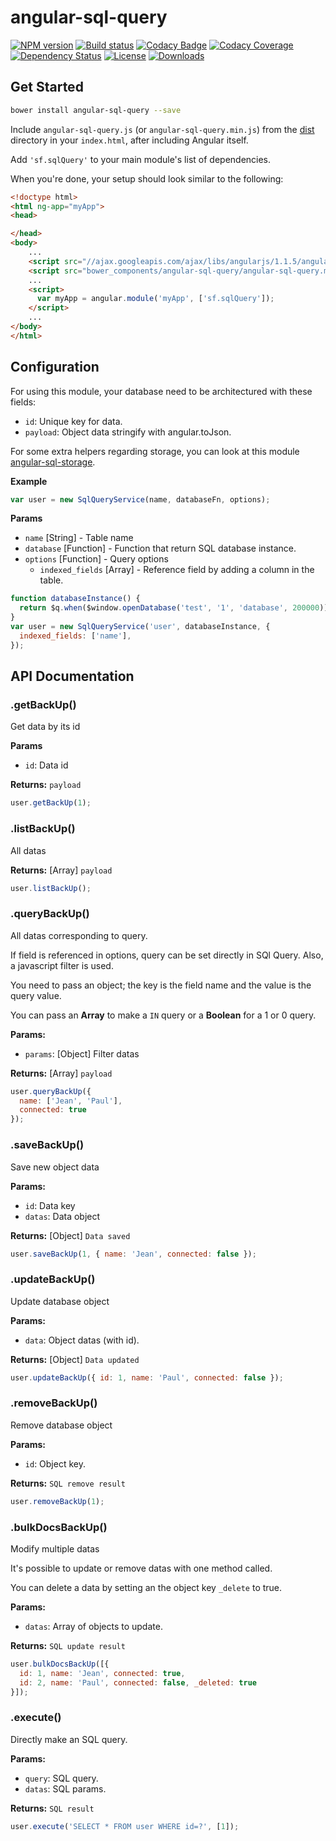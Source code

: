 # angular-sql-query

[![NPM version][npm-image]][npm-url]
[![Build status][circleci-image]][circleci-url]
[![Codacy Badge][codacy-image]][codacy-url]
[![Codacy Coverage][codacy-coverage-image]][codacy-coverage-url]
[![Dependency Status][david-image]][david-url]
[![License][license-image]][license-url]
[![Downloads][downloads-image]][downloads-url]


## Get Started
```bash
bower install angular-sql-query --save
```
Include `angular-sql-query.js` (or `angular-sql-query.min.js`) from the [dist](https://github.com/SimpliField/angular-sql-query/blob/master/angular-sql-query.js) directory in your `index.html`, after including Angular itself.

Add `'sf.sqlQuery'` to your main module's list of dependencies.

When you're done, your setup should look similar to the following:

```html
<!doctype html>
<html ng-app="myApp">
<head>

</head>
<body>
    ...
    <script src="//ajax.googleapis.com/ajax/libs/angularjs/1.1.5/angular.min.js"></script>
    <script src="bower_components/angular-sql-query/angular-sql-query.min.js"></script>
    ...
    <script>
      var myApp = angular.module('myApp', ['sf.sqlQuery']);
    </script>
    ...
</body>
</html>
```

## Configuration
For using this module, your database need to be architectured with these fields:
- `id`: Unique key for data.
- `payload`: Object data stringify with angular.toJson.

For some extra helpers regarding storage, you can look at this module [angular-sql-storage](https://github.com/SimpliField/angular-sql-storage).

**Example**

```js
var user = new SqlQueryService(name, databaseFn, options);
```

**Params**
- `name` [String] - Table name
- `database` [Function] - Function that return SQL database instance.
- `options` [Function] - Query options
  - `indexed_fields` [Array] - Reference field by adding a column in the table.

```js
function databaseInstance() {
  return $q.when($window.openDatabase('test', '1', 'database', 200000));
}
var user = new SqlQueryService('user', databaseInstance, {
  indexed_fields: ['name'],
});
```

## API Documentation

### .getBackUp()
Get data by its id

**Params**
- `id`: Data id

**Returns:** `payload`

```js
user.getBackUp(1);
```

### .listBackUp()
All datas

**Returns:** [Array] `payload`

```js
user.listBackUp();
```

### .queryBackUp()
All datas corresponding to query.

If field is referenced in options, query can be set directly in SQl Query. Also, a javascript filter is used.

You need to pass an object; the key is the field name and the value is the query value.

You can pass an **Array** to make a `IN` query or a **Boolean** for a 1 or 0 query.

**Params:**
- `params`: [Object] Filter datas

**Returns:** [Array] `payload`

```js
user.queryBackUp({
  name: ['Jean', 'Paul'],
  connected: true
});
```

### .saveBackUp()
Save new object data

**Params:**
- `id`: Data key
- `datas`: Data object

**Returns:** [Object] `Data saved`

```js
user.saveBackUp(1, { name: 'Jean', connected: false });
```

### .updateBackUp()
Update database object

**Params:**
- `data`: Object datas (with id).

**Returns:** [Object] `Data updated`

```js
user.updateBackUp({ id: 1, name: 'Paul', connected: false });
```

### .removeBackUp()
Remove database object

**Params:**
- `id`: Object key.

**Returns:** `SQL remove result`

```js
user.removeBackUp(1);
```

### .bulkDocsBackUp()
Modify multiple datas

It's possible to update or remove datas with one method called.

You can delete a data by setting an the object key `_delete` to true.

**Params:**
- `datas`: Array of objects to update.

**Returns:** `SQL update result`

```js
user.bulkDocsBackUp([{
  id: 1, name: 'Jean', connected: true,
  id: 2, name: 'Paul', connected: false, _deleted: true
}]);
```

### .execute()
Directly make an SQL query.

**Params:**
- `query`: SQL query.
- `datas`: SQL params.

**Returns:** `SQL result`

```js
user.execute('SELECT * FROM user WHERE id=?', [1]);
```


[npm-image]: https://img.shields.io/npm/v/angular-sql-query.svg?style=flat-square
[npm-url]: https://npmjs.org/package/angular-sql-query
[circleci-image]: https://circleci.com/gh/SimpliField/angular-sql-query.svg?style=shield
[circleci-url]: https://circleci.com/gh/SimpliField/angular-sql-query
[coveralls-image]: https://img.shields.io/coveralls/SimpliField/angular-sql-query.svg?style=flat-square
[coveralls-url]: https://coveralls.io/r/SimpliField/angular-sql-query
[codacy-image]: https://api.codacy.com/project/badge/Grade/67af78db2da041f5a2d0dd9ca52850dd
[codacy-url]:  
https://www.codacy.com/app/arnaud-spanneut/angular-sql-query/dashboard
[codacy-coverage-image]: https://api.codacy.com/project/badge/Coverage/67af78db2da041f5a2d0dd9ca52850dd
[codacy-coverage-url]:
https://www.codacy.com/app/arnaud-spanneut/angular-sql-query/dashboard
[david-image]: http://img.shields.io/david/SimpliField/angular-sql-query.svg?style=flat-square
[david-url]: https://david-dm.org/SimpliField/angular-sql-query
[license-image]: http://img.shields.io/npm/l/angular-sql-query.svg?style=flat-square
[license-url]: LICENSE
[downloads-image]: http://img.shields.io/npm/dm/angular-sql-query.svg?style=flat-square
[downloads-url]: https://npmjs.org/package/angular-sql-query
